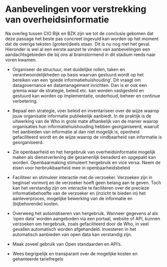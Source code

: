 # Aanbevelingen voor verstrekking van overheidsinformatie
Na overleg tussen CIO Rijk en BZK zijn we tot de conclusie gekomen dat deze passage het beste pas concreet ingevuld kan worden op het moment dat de overige teksten (groten)deels staan. Dit is nu nog niet het geval. Hieronder is wel al een eerste aanzet te vinden van aanbevelingen een aandachtsgebieden die bij ons al brainstormend in dit stadium reeds naar voren kwamen. 

-	Organiseer de structuur, met duidelijke rollen, taken en verantwoordelijkheden op basis waarvan gestuurd wordt op het bereiken van een ‘goede informatiehuishouding’. Dit vraagt om datagovernance en datamanagement inrichten. Dan is er ook een gremia waar de strategie, beleid etc. kan worden vastgesteld en gestuurd kan worden op implementatie, onderhoud, beheer en continue verbetering.
 
- Bepaal een strategie, voer beleid en inventariseer over de wijze waarop jouw organisatie informatie publiekelijk aanbiedt. In de praktijk is de uitwerking van de Who in grote mate afhankelijk van de manier waarop organisaties hun informatiehuishouding hebben georganiseerd, waaruit het aanbieden van informatie al dan niet mogelijk is, openheid gefaciliteerd wordt en de wijze waarop de vindbaarheid van informatie is georganiseerd. 

- Zie openbaarheid en het hergebruik van overheidsinformatie mogelijk maken als dienstverlening die gezamenlijk benaderd en opgepakt kan worden. Openbaarmaking stimuleert hergebruik en vice versa. Neem de eisen voor herbruikbaarheid mee in openbaarheidsbeleid

- Faciliteer en stimuleer interactie met de verzoeker. Verzoeken zijn in beginsel vormvrij en de verzoeker hoeft geen belang aan te geven. Toch kan het verstandig zijn om interactie te faciliteren over de precieze informatiebehoefte van de verzoeker en (inzicht te bieden in) het aanleverproces, mogelijke bewerking van de informatie en (bijbehorende) kosten. 

- Overweeg het automatiseren van hergebruik. Wanneer gegevens al als ‘open data’ worden aangeboden via een portaal, website of API, kunnen verzoeken om hergebruik, zoals gefaciliteerd door de Who, in veel gevallen automatisch worden afgehandeld. Investeren in het automatisch aanbieden van open data kan verstandig zijn. 

- Maak zoveel gebruik van Open standaarden en API’s.

- Wees begrijpelijk en transparant over de mogelijke kosten en gehanteerde tariefregels


